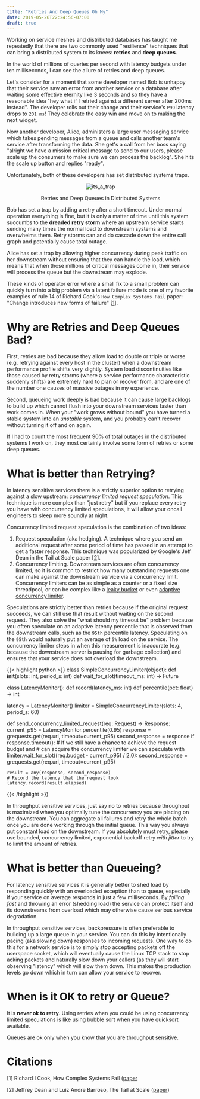 ```yaml
---
title: "Retries And Deep Queues Oh My"
date: 2019-05-26T22:24:56-07:00
draft: true
---
```


Working on service meshes and distributed databases has taught me repeatedly
that there are two commonly used "resilience" techniques that can bring a
distributed system to its knees: **retries** and **deep queues**.

In the world of millions of queries per second with latency budgets under ten
milliseconds, I can see the allure of retries and deep queues.

Let's consider for a moment that some developer named Bob is unhappy that their
service saw an error from another service or a database after waiting some
effective eternity like 3 seconds and so they have a reasonable idea "hey what
if I retried against a different server after 200ms instead". The developer
rolls out their change and their service's `P99` latency drops to `201 ms`!
They celebrate the easy win and move on to making the next widget.

Now another developer, Alice, administers a large user messaging service which
takes pending messages from a queue and calls another team's service after
transforming the data. She get's a call from her boss saying "alright we have a
mission critical message to send to our users, please scale up the consumers to
make sure we can process the backlog". She hits the scale up button and replies
"ready".

Unfortunately, both of these developers has set distributed systems traps.

<center>

![its_a_trap](/img/its_a_trap.jpg)
</center>
<center>Retries and Deep Queues in Distributed Systems</center>

Bob has set a trap by adding a retry after a short timeout. Under normal
operation everything is fine, but it is only a matter of time until this system
succumbs to the **dreaded retry storm** where an upstream service starts
sending many times the normal load to downstream systems and overwhelms them.
Retry storms can and do cascade down the entire call graph and potentially
cause total outage.

Alice has set a trap by allowing higher concurrency during peak traffic on her
downstream without ensuring that they can handle the load, which means that
when those millions of critical messages come in, their service will process
the queue but the downstream may explode.

These kinds of operator error where a small fix to a small problem can
quickly turn into a big problem via a latent failure mode is one of my favorite
examples of rule 14 of Richard Cook's `How Complex Systems Fail` paper: "Change
introduces new forms of failure" \[[1](#how_complex_systems_fail)\].


Why are Retries and Deep Queues Bad?
====================================

First, retries are bad because they allow load to double or triple or worse
(e.g. retrying against every host in the cluster) when a downstream performance
profile shifts very slightly. System load discontinuities like those caused by
retry storms (where a service performance characteristic suddenly shifts) are
extremely hard to plan or recover from, and are one of the number one causes
of massive outages in my experience.

Second, queueing work deeply is bad because it can cause large backlogs to
build up which cannot flush into your downstream services faster than work
comes in.  When your "work grows without bound" you have turned a stable system
into an *unstable* system, and you probably can't recover without turning it
off and on again.

If I had to count the most frequent 90% of total outages in the distributed
systems I work on, they most certainly involve some form of retries or some
deep queues.


What is better than Retrying?
=============================

In latency sensitive services there is a strictly superior option to retrying
against a slow upstream: *concurrency limited request speculation*. This
technique is more complex than "just retry" but if you replace every retry you
have with concurrency limited speculations, it will allow your oncall engineers
to sleep more soundly at night.

Concurrency limited request speculation is the combination of two ideas:

1. Request speculation (aka hedging). A technique where you send an additional
   request after some period of time has passed in an attempt to get a faster
   response. This technique was popularized by Google's Jeff Dean in the Tail
   at Scale paper \[[2](#tail_at_scale)\].
2. Concurrency limiting. Downstream services are often concurrency limited, so
   it is common to restrict how many outstanding requests one can make against
   the downstream service via a concurrency limit. Concurrency limiters can
   be as simple as a counter or a fixed size threadpool, or can be complex
   like a [leaky bucket](https://en.wikipedia.org/wiki/Leaky_bucket) or even
   [adaptive concurrency limiter](https://github.com/Netflix/concurrency-limits).

Speculations are strictly better than retries because if the original request
succeeds, we can still use that result without waiting on the second request.
They also solve the "what should my timeout be" problem because you often
speculate on an adaptive latency percentile that is observed from the
downstream calls, such as the `95th` percentile latency. Speculating on the
`95th` would naturally put an average of `5%` load on the service. The
concurrency limiter steps in when this measurement is inaccurate (e.g. because
the downstream server is pausing for garbage collection) and ensures that your
service does not overload the downstream.

{{< highlight python >}}
class SimpleConcurrencyLimiter(object):
    def __init__(slots: int, period_s: int)
    def wait_for_slot(timeout_ms: int) -> Future

class LatencyMonitor():
    def record(latency_ms: int)
    def percentile(pct: float) -> int

latency = LatencyMonitor()
limiter = SimpleConcurrencyLimiter(slots: 4, period_s: 60)

def send_concurrency_limited_request(req: Request) -> Response:
    current_p95 = LatencyMonitor.percentile(0.95)
    response = grequests.get(req.url, timeout=current_p95)
    second_response = response
    if response.timeout():
        # If we still have a chance to achieve the request budget and
        # can acquire the concurrency limiter we can speculate
        with limiter.wait_for_slot((req.budget - current_p95) / 2.0):
            second_response = grequests.get(req.url, timeout=current_p95)

    result = any(response, second_response)
    # Record the latency that the request took
    latency.record(result.elapsed)


{{< /highlight >}}


In throughput sensitive services, just say no to retries because throughput
is maximized when you optimally tune the concurrency you are placing on the
downstream. You can aggregate all failures and retry the whole batch once you
are done working through the initial queue. This way you always put constant
load on the downstream. If you absolutely must retry, please use bounded,
concurrency limited, exponential backoff retry *with jitter* to try to limit
the amount of retries.

What is better than Queueing?
=============================

For latency sensitive services it is generally better to shed load by
responding quickly with an overloaded exception than to queue, especially if
your service on average responds in just a few milliseconds. By *failing fast*
and throwing an error (shedding load) the service can protect itself and its
downstreams from overload which may otherwise cause serious service
degradation.

In throughput sensitive services, backpressure is often preferable to building
up a large queue in your service. You can do this by intentionally pacing
(aka slowing down) responses to incoming requests. One way to do this for a
network service is to simply stop accepting packets off the userspace socket,
which will eventually cause the Linux TCP stack to stop acking packets and
naturally slow down your callers (as they will start observing "latency" which
will slow them down. This makes the production levels go down which in turn can
allow your service to recover.

When is it OK to retry or Queue?
================================

It is **never ok to retry**. Using retries when you could be using concurrency
limited speculations is like using bubble sort when you have quicksort
available.

Queues are ok only when you know that you are throughput sensitive.

Citations
=========

<a name="how_complex_systems_fail"></a>
[1] Richard I Cook, How Complex Systems Fail ([paper](https://web.mit.edu/2.75/resources/random/How%20Complex%20Systems%20Fail.pdf)

<a name="tail_at_scale"></a>
[2] Jeffrey Dean and Luiz Andre Barroso, The Tail at Scale ([paper](https://ai.google/research/pubs/pub40801]))
